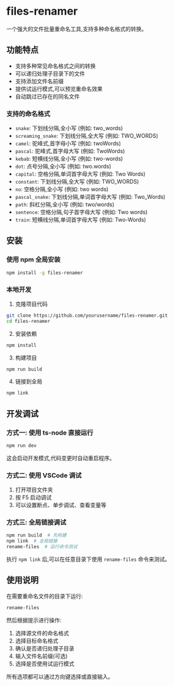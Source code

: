 # files-renamer

一个强大的文件批量重命名工具,支持多种命名格式的转换。

## 功能特点

-   支持多种常见命名格式之间的转换
-   可以递归处理子目录下的文件
-   支持添加文件名前缀
-   提供试运行模式,可以预览重命名效果
-   自动跳过已存在的同名文件

### 支持的命名格式

-   `snake`: 下划线分隔,全小写 (例如: two_words)
-   `screaming_snake`: 下划线分隔,全大写 (例如: TWO_WORDS)
-   `camel`: 驼峰式,首字母小写 (例如: twoWords)
-   `pascal`: 驼峰式,首字母大写 (例如: TwoWords)
-   `kebab`: 短横线分隔,全小写 (例如: two-words)
-   `dot`: 点号分隔,全小写 (例如: two.words)
-   `capital`: 空格分隔,单词首字母大写 (例如: Two Words)
-   `constant`: 下划线分隔,全大写 (例如: TWO_WORDS)
-   `no`: 空格分隔,全小写 (例如: two words)
-   `pascal_snake`: 下划线分隔,单词首字母大写 (例如: Two_Words)
-   `path`: 斜杠分隔,全小写 (例如: two/words)
-   `sentence`: 空格分隔,句子首字母大写 (例如: Two words)
-   `train`: 短横线分隔,单词首字母大写 (例如: Two-Words)

## 安装

### 使用 npm 全局安装

```bash
npm install -g files-renamer
```

### 本地开发

1. 克隆项目代码

```bash 
git clone https://github.com/yourusername/files-renamer.git
cd files-renamer
```

2. 安装依赖

```bash
npm install
```

3. 构建项目

```bash
npm run build
```

4. 链接到全局

```bash
npm link
```

## 开发调试

### 方式一: 使用 ts-node 直接运行

```bash
npm run dev
```

这会启动开发模式,代码变更时自动重启程序。

### 方式二: 使用 VSCode 调试

1. 打开项目文件夹
2. 按 F5 启动调试
3. 可以设置断点、单步调试、查看变量等

### 方式三: 全局链接调试

```bash
npm run build  # 先构建
npm link  # 全局链接
rename-files  # 运行命令测试
```

执行 `npm link` 后,可以在任意目录下使用 `rename-files` 命令来测试。

## 使用说明

在需要重命名文件的目录下运行:

```bash
rename-files
```

然后根据提示进行操作:

1. 选择源文件的命名格式
2. 选择目标命名格式
3. 确认是否递归处理子目录
4. 输入文件名前缀(可选)
5. 选择是否使用试运行模式

所有选项都可以通过方向键选择或直接输入。
